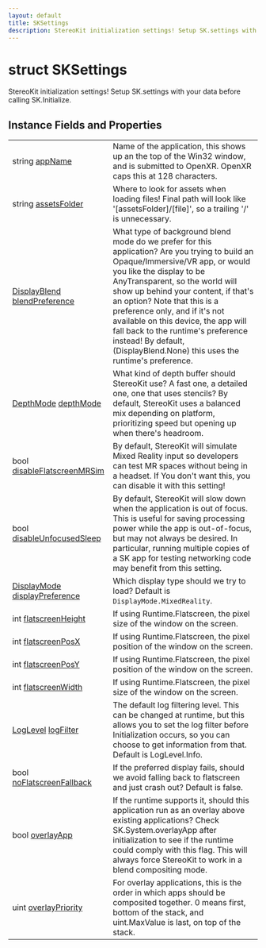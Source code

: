 ```yaml
---
layout: default
title: SKSettings
description: StereoKit initialization settings! Setup SK.settings with your data before calling SK.Initialize.
---
```

# struct SKSettings

StereoKit initialization settings! Setup SK.settings with
your data before calling SK.Initialize.

## Instance Fields and Properties

|  |  |
|--|--|
|string [appName]({{site.url}}/Pages/Reference/SKSettings/appName.html)|Name of the application, this shows up an the top of the Win32 window, and is submitted to OpenXR. OpenXR caps this at 128 characters.|
|string [assetsFolder]({{site.url}}/Pages/Reference/SKSettings/assetsFolder.html)|Where to look for assets when loading files! Final path will look like '[assetsFolder]/[file]', so a trailing '/' is unnecessary.|
|[DisplayBlend]({{site.url}}/Pages/Reference/DisplayBlend.html) [blendPreference]({{site.url}}/Pages/Reference/SKSettings/blendPreference.html)|What type of background blend mode do we prefer for this application? Are you trying to build an Opaque/Immersive/VR app, or would you like the display to be AnyTransparent, so the world will show up behind your content, if that's an option? Note that this is a preference only, and if it's not available on this device, the app will fall back to the runtime's preference instead! By default, (DisplayBlend.None) this uses the runtime's preference.|
|[DepthMode]({{site.url}}/Pages/Reference/DepthMode.html) [depthMode]({{site.url}}/Pages/Reference/SKSettings/depthMode.html)|What kind of depth buffer should StereoKit use? A fast one, a detailed one, one that uses stencils? By default, StereoKit uses a balanced mix depending on platform, prioritizing speed but opening up when there's headroom.|
|bool [disableFlatscreenMRSim]({{site.url}}/Pages/Reference/SKSettings/disableFlatscreenMRSim.html)|By default, StereoKit will simulate Mixed Reality input so developers can test MR spaces without being in a headset. If You don't want this, you can disable it with this setting!|
|bool [disableUnfocusedSleep]({{site.url}}/Pages/Reference/SKSettings/disableUnfocusedSleep.html)|By default, StereoKit will slow down when the application is out of focus. This is useful for saving processing power while the app is out-of-focus, but may not always be desired. In particular, running multiple copies of a SK app for testing networking code may benefit from this setting.|
|[DisplayMode]({{site.url}}/Pages/Reference/DisplayMode.html) [displayPreference]({{site.url}}/Pages/Reference/SKSettings/displayPreference.html)|Which display type should we try to load? Default is `DisplayMode.MixedReality`.|
|int [flatscreenHeight]({{site.url}}/Pages/Reference/SKSettings/flatscreenHeight.html)|If using Runtime.Flatscreen, the pixel size of the window on the screen.|
|int [flatscreenPosX]({{site.url}}/Pages/Reference/SKSettings/flatscreenPosX.html)|If using Runtime.Flatscreen, the pixel position of the window on the screen.|
|int [flatscreenPosY]({{site.url}}/Pages/Reference/SKSettings/flatscreenPosY.html)|If using Runtime.Flatscreen, the pixel position of the window on the screen.|
|int [flatscreenWidth]({{site.url}}/Pages/Reference/SKSettings/flatscreenWidth.html)|If using Runtime.Flatscreen, the pixel size of the window on the screen.|
|[LogLevel]({{site.url}}/Pages/Reference/LogLevel.html) [logFilter]({{site.url}}/Pages/Reference/SKSettings/logFilter.html)|The default log filtering level. This can be changed at runtime, but this allows you to set the log filter before Initialization occurs, so you can choose to get information from that. Default is LogLevel.Info.|
|bool [noFlatscreenFallback]({{site.url}}/Pages/Reference/SKSettings/noFlatscreenFallback.html)|If the preferred display fails, should we avoid falling back to flatscreen and just crash out? Default is false.|
|bool [overlayApp]({{site.url}}/Pages/Reference/SKSettings/overlayApp.html)|If the runtime supports it, should this application run as an overlay above existing applications? Check SK.System.overlayApp after initialization to see if the runtime could comply with this flag. This will always force StereoKit to work in a blend compositing mode.|
|uint [overlayPriority]({{site.url}}/Pages/Reference/SKSettings/overlayPriority.html)|For overlay applications, this is the order in which apps should be composited together. 0 means first, bottom of the stack, and uint.MaxValue is last, on top of the stack.|
